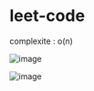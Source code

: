 # leet-code

complexite : o(n)

![image](https://github.com/user-attachments/assets/13c53ef0-73a5-4705-9804-7338b1646de3)

![image](https://github.com/user-attachments/assets/a15b81b6-f451-4843-ad28-cce163d0ec21)


